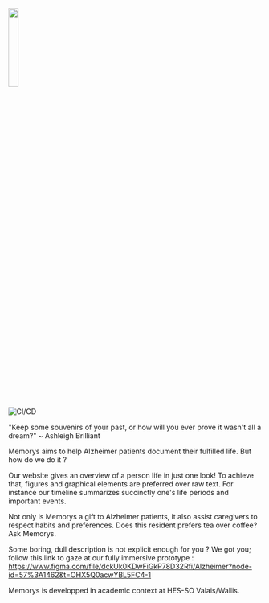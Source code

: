 
 <img width="20%" src="https://user-images.githubusercontent.com/92582589/221182755-950105b9-76d0-4346-b0bf-de17e74de32c.png">

![CI/CD](https://github.com/benjamin-biollaz/646-2_alzheimer/actions/workflows/ci_on_dev.yml/badge.svg)


"Keep some souvenirs of your past, or how will you ever prove it wasn't all a dream?" ~ Ashleigh Brilliant

Memorys aims to help Alzheimer patients document their fulfilled life. But how do we do it ?

Our website gives an overview of a person life in just one look! To achieve that, figures and graphical elements are preferred over raw text. For instance our timeline  summarizes succinctly one's life periods and important events.

Not only is Memorys a gift to Alzheimer patients, it also assist caregivers to respect habits and preferences. Does this resident prefers tea over coffee? Ask Memorys.

Some boring, dull description is not explicit enough for you ? We got you; follow this link to gaze at our fully immersive prototype : 
https://www.figma.com/file/dckUk0KDwFiGkP78D32Rfi/Alzheimer?node-id=57%3A1462&t=OHX5Q0acwYBL5FC4-1

Memorys is developped in academic context at HES-SO Valais/Wallis.


